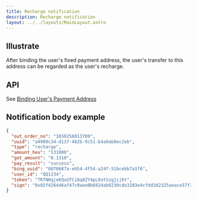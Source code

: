 ```yaml
---
title: Recharge notification
description: Recharge notification
layout: ../../layouts/MainLayout.astro
---
```


## Illustrate

After binding the user's fixed payment address, the user's transfer to this address can be regarded as the user's recharge.

## API

See [Binding User's Payment Address](/en/bindReceiveAddress)

## Notification body example

```json
{
  "out_order_no": "1650256013709",
  "uuid": "a4909c34-d137-482b-9c51-b4a9ab8ec2eb",
  "type": "recharge",
  "amount_hex": "131000",
  "got_amount": "0.1310",
  "pay_result": "success",
  "bing_uuid": "8070687a-eb54-4f54-a24f-51bcebb7a1f6",
  "user_id": "QQ1234",
  "token": "TR7NHqjeKQxGTCi8q8ZY4pL8otSzgjLj6t",
  "sign": "0x05f4264d6af47c9aee0b6824ab0230cde3203e4cfdd3d2325aeace57f29ca99558065ab7a5e492a90e8ab341512c7adc988c906ff29194d0b929cab466cb3a561c"
}
```
